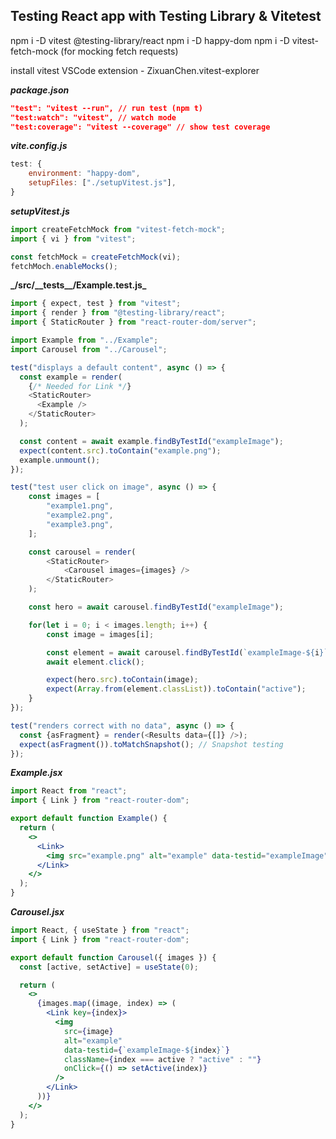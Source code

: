 ## Testing React app with Testing Library & Vitetest

npm i -D vitest @testing-library/react
npm i -D happy-dom
npm i -D vitest-fetch-mock (for mocking fetch requests)

install vitest VSCode extension - ZixuanChen.vitest-explorer

**_package.json_**

```json
"test": "vitest --run", // run test (npm t)
"test:watch": "vitest", // watch mode
"test:coverage": "vitest --coverage" // show test coverage
```

**_vite.config.js_**

```js
test: {
    environment: "happy-dom",
    setupFiles: ["./setupVitest.js"],
}
```

**_setupVitest.js_**

```js
import createFetchMock from "vitest-fetch-mock";
import { vi } from "vitest";

const fetchMock = createFetchMock(vi);
fetchMoch.enableMocks();
```

**\_/src/\_\_tests\_\_/Example.test.js\_**

```js
import { expect, test } from "vitest";
import { render } from "@testing-library/react";
import { StaticRouter } from "react-router-dom/server";

import Example from "../Example";
import Carousel from "../Carousel";

test("displays a default content", async () => {
  const example = render(
    {/* Needed for Link */}
    <StaticRouter>
      <Example />
    </StaticRouter>
  );

  const content = await example.findByTestId("exampleImage");
  expect(content.src).toContain("example.png");
  example.unmount();
});

test("test user click on image", async () => {
    const images = [
        "example1.png",
        "example2.png",
        "example3.png",
    ];

    const carousel = render(
        <StaticRouter>
            <Carousel images={images} />
        </StaticRouter>
    );

    const hero = await carousel.findByTestId("exampleImage");

    for(let i = 0; i < images.length; i++) {
        const image = images[i];

        const element = await carousel.findByTestId(`exampleImage-${i}`);
        await element.click();

        expect(hero.src).toContain(image);
        expect(Array.from(element.classList)).toContain("active");
    }
});

test("renders correct with no data", async () => {
  const {asFragment} = render(<Results data={[]} />);
  expect(asFragment()).toMatchSnapshot(); // Snapshot testing
});
```

**_Example.jsx_**

```jsx
import React from "react";
import { Link } from "react-router-dom";

export default function Example() {
  return (
    <>
      <Link>
        <img src="example.png" alt="example" data-testid="exampleImage" />
      </Link>
    </>
  );
}
```

**_Carousel.jsx_**

```jsx
import React, { useState } from "react";
import { Link } from "react-router-dom";

export default function Carousel({ images }) {
  const [active, setActive] = useState(0);

  return (
    <>
      {images.map((image, index) => (
        <Link key={index}>
          <img
            src={image}
            alt="example"
            data-testid={`exampleImage-${index}`}
            className={index === active ? "active" : ""}
            onClick={() => setActive(index)}
          />
        </Link>
      ))}
    </>
  );
}
```
